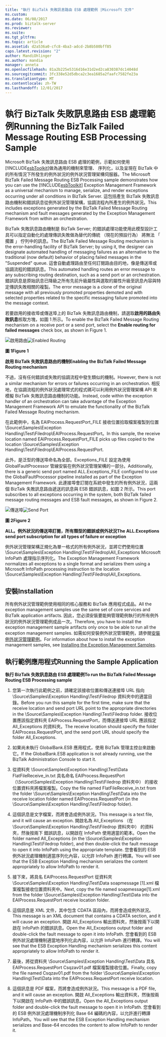 ```yaml
---
title: "執行 BizTalk 失敗訊息路由 ESB 處理範例 |Microsoft 文件"
ms.custom: 
ms.date: 06/08/2017
ms.prod: biztalk-server
ms.reviewer: 
ms.suite: 
ms.tgt_pltfrm: 
ms.topic: article
ms.assetid: d2a536a0-cfc8-4ba3-adcd-2b8b580bff85
caps.latest.revision: "2"
author: MandiOhlinger
ms.author: mandia
manager: anneta
ms.openlocfilehash: 81a2b225e5316d16e31d2ed2ca830387dc14048d
ms.sourcegitcommit: 3fc338e52d5dbca2c3ea1685a2faafc7582fe23a
ms.translationtype: MT
ms.contentlocale: zh-TW
ms.lasthandoff: 12/01/2017
---
```

# <a name="running-the-biztalk-failed-message-routing-esb-processing-sample"></a><span data-ttu-id="fbc18-102">執行 BizTalk 失敗訊息路由 ESB 處理範例</span><span class="sxs-lookup"><span data-stu-id="fbc18-102">Running the BizTalk Failed Message Routing ESB Processing Sample</span></span>
<span data-ttu-id="fbc18-103">Microsoft BizTalk 失敗訊息路由 ESB 處理的範例，示範如何使用[!INCLUDE[esbToolkit](../includes/esbtoolkit-md.md)]做為通用的機制來管理、 序列化，以及呈現在 BizTalk 中的所有情況下所發生的例外狀況的例外狀況管理架構伺服器。</span><span class="sxs-lookup"><span data-stu-id="fbc18-103">The Microsoft BizTalk Failed Message Routing ESB Processing sample demonstrates how you can use the [!INCLUDE[esbToolkit](../includes/esbtoolkit-md.md)] Exception Management Framework as a universal mechanism to manage, serialize, and render exceptions occurring under all conditions in BizTalk Server.</span></span> <span data-ttu-id="fbc18-104">這包括產生 BizTalk 失敗訊息路由機制和錯誤訊息從例外狀況管理架構，協調流程內所產生的例外狀況。</span><span class="sxs-lookup"><span data-stu-id="fbc18-104">This includes exceptions generated by the BizTalk Failed Message Routing mechanism and fault messages generated by the Exception Management Framework from within an orchestration.</span></span>  
  
 <span data-ttu-id="fbc18-105">BizTalk 失敗訊息路由機制是 BizTalk Server; 的錯誤處理功能使用此模型設計工具可以指定自動化的處理傳訊失敗做為替代的傳統 （現在的預設行為） 將無法 「 擱置 」 佇列中的訊息。</span><span class="sxs-lookup"><span data-stu-id="fbc18-105">The BizTalk Failed Message Routing mechanism is the error-handling facility of BizTalk Server; by using it, the designer can designate automated handling of messaging failures as an alternative to the traditional (now default) behavior of placing failed messages in the "Suspended" queue.</span></span> <span data-ttu-id="fbc18-106">這會自動處理路由至任何訂閱路由目的地，像是傳送埠或協調流程的錯誤訊息。</span><span class="sxs-lookup"><span data-stu-id="fbc18-106">This automated handling routes an error message to any subscribing routing destination, such as a send port or an orchestration.</span></span> <span data-ttu-id="fbc18-107">錯誤訊息是原始訊息已降級之所有先前升級屬性與選取的屬性升級至訊息內容與特定傳訊失敗相關的複製。</span><span class="sxs-lookup"><span data-stu-id="fbc18-107">The error message is a clone of the original message with all previously promoted properties demoted and with selected properties related to the specific messaging failure promoted into the message context.</span></span>  
  
 <span data-ttu-id="fbc18-108">若要啟用的接收埠或傳送埠上的 BizTalk 失敗訊息路由機制，請選取**啟用的路由失敗訊息**核取方塊，如圖 1 所示。</span><span class="sxs-lookup"><span data-stu-id="fbc18-108">To enable the BizTalk Failed Message Routing mechanism on a receive port or a send port, select the **Enable routing for failed messages** check box, as shown in Figure 1.</span></span>  
  
 <span data-ttu-id="fbc18-109">![啟用路由](../esb-toolkit/media/ch6-enabledrouting.gif "第 6 章第 EnabledRouting")</span><span class="sxs-lookup"><span data-stu-id="fbc18-109">![Enabled Routing](../esb-toolkit/media/ch6-enabledrouting.gif "Ch6-EnabledRouting")</span></span>  
  
 <span data-ttu-id="fbc18-110">**圖 1**</span><span class="sxs-lookup"><span data-stu-id="fbc18-110">**Figure 1**</span></span>  
  
 <span data-ttu-id="fbc18-111">**啟用 BizTalk 失敗訊息路由的機制**</span><span class="sxs-lookup"><span data-stu-id="fbc18-111">**Enabling the BizTalk Failed Message Routing mechanism**</span></span>  
  
 <span data-ttu-id="fbc18-112">不過，沒有任何錯誤或失敗的協調流程中發生類似的機制。</span><span class="sxs-lookup"><span data-stu-id="fbc18-112">However, there is not a similar mechanism for errors or failures occurring in an orchestration.</span></span> <span data-ttu-id="fbc18-113">相反地，在協調流程的例外狀況處理常式的程式碼可以利用例外狀況管理架構 API 來模擬 BizTalk 失敗訊息路由機制的功能。</span><span class="sxs-lookup"><span data-stu-id="fbc18-113">Instead, code within the exception handler of an orchestration can take advantage of the Exception Management Framework API to emulate the functionality of the BizTalk Failed Message Routing mechanism.</span></span>  
  
 <span data-ttu-id="fbc18-114">在此範例中，名為 EAIProcess.RequestPort_FILE 接收位置拾取檔案複製到位置 \Source\Samples\Exception Handling\Test\Filedrop\EAIProcess.RequestPort。</span><span class="sxs-lookup"><span data-stu-id="fbc18-114">In this sample, the receive location named EAIProcess.RequestPort_FILE picks up files copied to the location \Source\Samples\Exception Handling\Test\Filedrop\EAIProcess.RequestPort.</span></span>  
  
 <span data-ttu-id="fbc18-115">此外，是泛型的傳送埠命名為全部。Exceptions_FILE 設定為使用 GlobalFaultProcessor 管線安裝在例外狀況管理架構的一部分。</span><span class="sxs-lookup"><span data-stu-id="fbc18-115">Additionally, there is a generic send port named ALL.Exceptions_FILE configured to use the GlobalFaultProcessor pipeline installed as part of the Exception Management Framework.</span></span> <span data-ttu-id="fbc18-116">此連接埠會訂閱在系統中發生的所有例外狀況，這兩個 BizTalk 失敗訊息路由遞送的訊息與 ESB 錯誤訊息，如圖 2 所示。</span><span class="sxs-lookup"><span data-stu-id="fbc18-116">This port subscribes to all exceptions occurring in the system, both BizTalk failed message routing messages and ESB fault messages, as shown in Figure 2.</span></span>  
  
 <span data-ttu-id="fbc18-117">![傳送埠](../esb-toolkit/media/ch6-sendport.gif "第 6 章第傳送埠")</span><span class="sxs-lookup"><span data-stu-id="fbc18-117">![Send Port](../esb-toolkit/media/ch6-sendport.gif "Ch6-SendPort")</span></span>  
  
 <span data-ttu-id="fbc18-118">**圖 2**</span><span class="sxs-lookup"><span data-stu-id="fbc18-118">**Figure 2**</span></span>  
  
 <span data-ttu-id="fbc18-119">**ALL。例外狀況的傳送埠訂閱，所有類型的錯誤或例外狀況**</span><span class="sxs-lookup"><span data-stu-id="fbc18-119">**The ALL.Exceptions send port subscription for all types of failure or exception**</span></span>  
  
 <span data-ttu-id="fbc18-120">例外狀況管理架構正規化為單一格式的所有例外狀況，並將它們使用位置 \Source\Samples\Exception Handling\Test\Filedrop\All_Exceptions Microsoft InfoPath 處理指示序列化。</span><span class="sxs-lookup"><span data-stu-id="fbc18-120">The Exception Management Framework normalizes all exceptions to a single format and serializes them using a Microsoft InfoPath processing instruction to the location \Source\Samples\Exception Handling\Test\Filedrop\All_Exceptions.</span></span>  
  
## <a name="installation"></a><span data-ttu-id="fbc18-121">安裝</span><span class="sxs-lookup"><span data-stu-id="fbc18-121">Installation</span></span>  
 <span data-ttu-id="fbc18-122">所有例外狀況管理範例使用相同的核心服務和 BizTalk 應用程式成品。</span><span class="sxs-lookup"><span data-stu-id="fbc18-122">All the exception management samples use the same set of core services and BizTalk application artifacts.</span></span> <span data-ttu-id="fbc18-123">因此，您必須安裝要能夠管理範例執行的所有例外狀況的例外狀況管理範例成品一次。</span><span class="sxs-lookup"><span data-stu-id="fbc18-123">Therefore, you have to install the exception management sample artifacts only once to be able to run all the exception management samples.</span></span> <span data-ttu-id="fbc18-124">如需如何安裝例外狀況管理範例，請參閱[安裝例外狀況管理範例](../esb-toolkit/installing-the-exception-management-samples.md)。</span><span class="sxs-lookup"><span data-stu-id="fbc18-124">For information about how to install the exception management samples, see [Installing the Exception Management Samples](../esb-toolkit/installing-the-exception-management-samples.md).</span></span>  
  
## <a name="running-the-sample-application"></a><span data-ttu-id="fbc18-125">執行範例應用程式</span><span class="sxs-lookup"><span data-stu-id="fbc18-125">Running the Sample Application</span></span>  
 <span data-ttu-id="fbc18-126">**執行 BizTalk 失敗訊息路由 ESB 處理範例**</span><span class="sxs-lookup"><span data-stu-id="fbc18-126">**To run the BizTalk Failed Message Routing ESB Processing sample**</span></span>  
  
1.  <span data-ttu-id="fbc18-127">您第一次執行此範例之前，請確定該接收位置和傳送連接埠 URL 指向 \Source\Samples\Exception Handling\Test\Filedrop 資料夾中的適當目錄。</span><span class="sxs-lookup"><span data-stu-id="fbc18-127">Before you run this sample for the first time, make sure that the receive location and send port URL point to the appropriate directories in the \Source\Samples\Exception Handling\Test\Filedrop folder.</span></span> <span data-ttu-id="fbc18-128">接收位置應該指定資料夾 EAIProcess.RequestPort，而傳送連接埠 URL 應該指定 All_Exceptions 的資料夾。</span><span class="sxs-lookup"><span data-stu-id="fbc18-128">The receive location should specify the folder EAIProcess.RequestPort, and the send port URL should specify the folder All_Exceptions.</span></span>  
  
2.  <span data-ttu-id="fbc18-129">如果尚未執行 GlobalBank.ESB 應用程式，使用 BizTalk 管理主控台來啟動它。</span><span class="sxs-lookup"><span data-stu-id="fbc18-129">If the GlobalBank.ESB application is not already running, use the BizTalk Administration Console to start it.</span></span>  
  
3.  <span data-ttu-id="fbc18-130">從資料夾 \Source\Samples\Exception Handling\Test\Data FlatFileReceive_in.txt 具名命名 EAIProcess.RequestPort （\Source\Samples\Exception Handling\Test\Filedrop 資料夾中） 的接收位置資料夾將檔案複製。</span><span class="sxs-lookup"><span data-stu-id="fbc18-130">Copy the file named FlatFileReceive_in.txt from the folder \Source\Samples\Exception Handling\Test\Data into the receive location folder named EAIProcess.RequestPort (in the \Source\Samples\Exception Handling\Test\Filedrop folder).</span></span>  
  
4.  <span data-ttu-id="fbc18-131">這個訊息是文字檔案，而將會造成例外狀況。</span><span class="sxs-lookup"><span data-stu-id="fbc18-131">This message is a text file, and it will cause an exception.</span></span> <span data-ttu-id="fbc18-132">開啟名為 All_Exceptions （在 \Source\Samples\Exception Handling\Test\Filedrop 資料夾中） 的資料夾，然後按兩下 錯誤訊息，以開啟在 InfoPath 使用適當的範本。</span><span class="sxs-lookup"><span data-stu-id="fbc18-132">Open the folder named All_Exceptions (in the \Source\Samples\Exception Handling\Test\Filedrop folder), and then double-click the fault message to open it into InfoPath using the appropriate template.</span></span> <span data-ttu-id="fbc18-133">您會看到的 ESB 例外狀況處理機制適當序列化內容，以允許 InfoPath 進行轉譯。</span><span class="sxs-lookup"><span data-stu-id="fbc18-133">You will see that the ESB Exception Handling mechanism serializes the content appropriately to allow InfoPath to render it.</span></span>  
  
5.  <span data-ttu-id="fbc18-134">接下來，將具名 EAIProcess.RequestPort 從資料夾 \Source\Samples\Exception Handling\Test\Data soapmessage [1].xml 檔案複製接收位置資料夾中。</span><span class="sxs-lookup"><span data-stu-id="fbc18-134">Next, copy the file named soapmessage[1].xml from the folder \Source\Samples\Exception Handling\Test\Data into the EAIProcess.RequestPort receive location folder.</span></span>  
  
6.  <span data-ttu-id="fbc18-135">這個訊息是 XML 文件，其中包含 CDATA 區段內，而將會造成例外狀況。</span><span class="sxs-lookup"><span data-stu-id="fbc18-135">This message is an XML document that contains a CDATA section, and it will cause an exception.</span></span> <span data-ttu-id="fbc18-136">開啟 All_Exceptions 輸出資料夾，然後按兩下以開啟在 InfoPath 的錯誤訊息。</span><span class="sxs-lookup"><span data-stu-id="fbc18-136">Open the All_Exceptions output folder and double-click the fault message to open it into InfoPath.</span></span> <span data-ttu-id="fbc18-137">您會看到的 ESB 例外狀況處理機制適當地序列化此內容，以允許 InfoPath 進行轉譯。</span><span class="sxs-lookup"><span data-stu-id="fbc18-137">You will see that the ESB Exception Handling mechanism serializes this content appropriately to allow InfoPath to render it.</span></span>  
  
7.  <span data-ttu-id="fbc18-138">最後，將從資料夾 \Source\Samples\Exception Handling\Test\Data 具名 EAIProcess.RequestPort Csqzav01.pdf 檔案複製接收位置。</span><span class="sxs-lookup"><span data-stu-id="fbc18-138">Finally, copy the file named Csqzav01.pdf from the folder \Source\Samples\Exception Handling\Test\Data into the EAIProcess.RequestPort receive location.</span></span>  
  
8.  <span data-ttu-id="fbc18-139">這個訊息是 PDF 檔案，而將會造成例外狀況。</span><span class="sxs-lookup"><span data-stu-id="fbc18-139">This message is a PDF file, and it will cause an exception.</span></span> <span data-ttu-id="fbc18-140">開啟 All_Exceptions 輸出資料夾，然後按兩下以開啟在 InfoPath 中的錯誤訊息。</span><span class="sxs-lookup"><span data-stu-id="fbc18-140">Open the All_Exceptions output folder and double-click the fault message to open it in InfoPath.</span></span> <span data-ttu-id="fbc18-141">您會看到的 ESB 例外狀況處理機制序列化 Base 64 編碼的內容，以允許進行轉譯 InfoPath。</span><span class="sxs-lookup"><span data-stu-id="fbc18-141">You will see that the ESB Exception Handling mechanism serializes and Base-64 encodes the content to allow InfoPath to render it.</span></span>